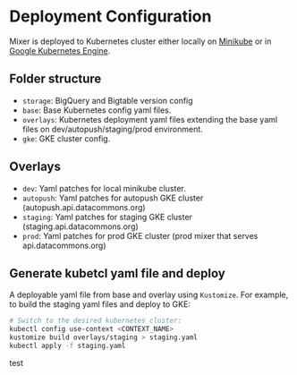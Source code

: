 # Deployment Configuration

Mixer is deployed to Kubernetes cluster either locally on
[Minikube](https://minikube.sigs.k8s.io/docs/) or in [Google Kubernetes Engine](https://cloud.google.com/kubernetes-engine).

## Folder structure

* `storage`: BigQuery and Bigtable version config
* `base`: Base Kubernetes config yaml files.
* `overlays`: Kubernetes deployment yaml files extending the base yaml files on dev/autopush/staging/prod environment.
* `gke`: GKE cluster config.

## Overlays

* `dev`: Yaml patches for local minikube cluster.
* `autopush`: Yaml patches for autopush GKE cluster (autopush.api.datacommons.org)
* `staging`: Yaml patches for staging GKE cluster (staging.api.datacommons.org)
* `prod`: Yaml patches for prod GKE cluster (prod mixer that serves api.datacommons.org)

## Generate kubetcl yaml file and deploy

A deployable yaml file from base and overlay using `Kustomize`. For example,
to build the staging yaml files and deploy to GKE:

```bash
# Switch to the desired kubernetes cluster:
kubectl config use-context <CONTEXT_NAME>
kustomize build overlays/staging > staging.yaml
kubectl apply -f staging.yaml
```

test